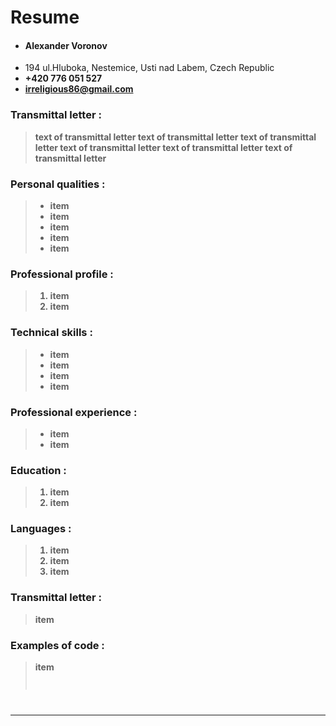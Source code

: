# Resume #
* #### Alexander Voronov ####
* 194 ul.Hluboka, Nestemice, Usti nad Labem, Czech Republic
* <strong> +420 776 051 527 <strong>
* <irreligious86@gmail.com>

  
### Transmittal letter : ###
> text of transmittal letter
> text of transmittal letter
> text of transmittal letter
> text of transmittal letter
> text of transmittal letter
> text of transmittal letter

### Personal qualities : ###
> * item
> * item
> * item
> * item
> * item


### Professional profile : ###
> 1. item
> 2. item

### Technical skills : ###
> + item
> + item
> + item
> + item

### Professional experience : ###
> - item
> - item

### Education : ###
> 1. item
> 2. item

### Languages : ###
> 1. item
> 2. item
> 3. item


### Transmittal letter : ###
> item

### Examples of code : ###
> item
>  <code goes here>

----------------------------------------------------------



